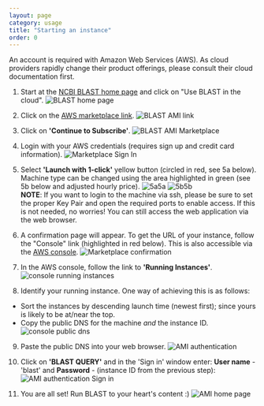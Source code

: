 ```yaml
---
layout: page
category: usage
title: "Starting an instance"
order: 0
---
```


An account is required with Amazon Web Services (AWS). As cloud providers rapidly change their product offerings, please consult their cloud documentation first.

1. Start at the [NCBI BLAST home page](https://blast.ncbi.nlm.nih.gov) and click on "Use BLAST in the cloud".
![BLAST home page](../images/blast-home-cloud.png "BLAST home page")

2. Click on the [AWS marketplace link](https://aws.amazon.com/marketplace/pp/B00N44P7L6).
![BLAST AMI link](../images/blast-home-mktplace-link.png "BLAST AMI link")

3. Click on **'Continue to Subscribe'**.
![BLAST AMI Marketplace](../images/aws-mktplace-ami-page.png "BLAST AMI Marketplace")

4. Login with your AWS credentials (requires sign up and credit card information).
![Marketplace Sign In](../images/aws-mktplace-sign-in.png "Marketplace Sign In")

5. Select **'Launch with 1-click'** yellow button (circled in red, see 5a below). Machine type can be changed using the area highlighted in green (see 5b below and adjusted hourly price).
![5a](../images/aws-mktplace-launch-single-click.png "5a")5a
![5b](../images/aws-marketplace-non-default-machine-type.png "5b")5b<br>
**NOTE**: If you want to login to the machine via ssh, please be sure to set the proper Key Pair and open the required ports to enable access. If this is not needed, no worries! You can still access the web application via the web browser.

6. A confirmation page will appear. To get the URL of your instance, follow the "Console" link (highlighted in red below). This is also accessible via the [AWS console](https://console.aws.amazon.com/ec2/).
![Marketplace confirmation](../images/aws-marketplace-confirmation.png "Marketplace confirmation")

7. In the AWS console, follow the link to **'Running Instances'**.
![console running instances](../images/aws-console-running-instances.png "console running instances")

8. Identify your running instance. One way of achieving this is as follows:
 * Sort the instances by descending launch time (newest first); since yours is likely to be at/near the top.
 * Copy the public DNS for the machine _and_ the instance ID.
![console public dns](../images/ec2-console-public-dns.png "console public dns")

9. Paste the public DNS into your web browser.
![AMI authentication](../images/ami-authentication.png "AMI authentication")

10. Click on **'BLAST QUERY'** and in the 'Sign in' window enter: **User name** - 'blast' and **Password** - (instance ID from the previous step):
![AMI authentication Sign in](../images/ec2-ami-authenticate.png "AMI authentication Sign in")

11. You are all set! Run BLAST to your heart's content :)
![AMI home page](../images/ami-home-page.png "AMI home page")



